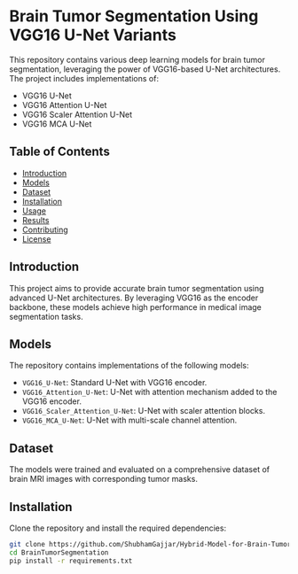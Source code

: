 # Brain Tumor Segmentation Using VGG16 U-Net Variants

This repository contains various deep learning models for brain tumor segmentation, leveraging the power of VGG16-based U-Net architectures. The project includes implementations of:

- VGG16 U-Net
- VGG16 Attention U-Net
- VGG16 Scaler Attention U-Net
- VGG16 MCA U-Net

## Table of Contents
- [Introduction](#introduction)
- [Models](#models)
- [Dataset](#dataset)
- [Installation](#installation)
- [Usage](#usage)
- [Results](#results)
- [Contributing](#contributing)
- [License](#license)

## Introduction
This project aims to provide accurate brain tumor segmentation using advanced U-Net architectures. By leveraging VGG16 as the encoder backbone, these models achieve high performance in medical image segmentation tasks.

## Models
The repository contains implementations of the following models:
- `VGG16_U-Net`: Standard U-Net with VGG16 encoder.
- `VGG16_Attention_U-Net`: U-Net with attention mechanism added to the VGG16 encoder.
- `VGG16_Scaler_Attention_U-Net`: U-Net with scaler attention blocks.
- `VGG16_MCA_U-Net`: U-Net with multi-scale channel attention.

## Dataset
The models were trained and evaluated on a comprehensive dataset of brain MRI images with corresponding tumor masks.

## Installation
Clone the repository and install the required dependencies:
```bash
git clone https://github.com/ShubhamGajjar/Hybrid-Model-for-Brain-Tumor-Segmentation.git
cd BrainTumorSegmentation
pip install -r requirements.txt
